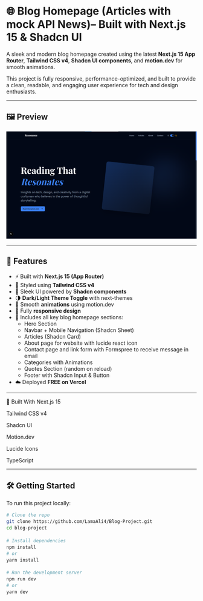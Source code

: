 # 🌐 Blog Homepage (Articles with mock API News)– Built with Next.js 15 & Shadcn UI

A sleek and modern blog homepage created using the latest **Next.js 15 App Router**, **Tailwind CSS v4**, **Shadcn UI components**, and **motion.dev** for smooth animations.

This project is fully responsive, performance-optimized, and built to provide a clean, readable, and engaging user experience for tech and design enthusiasts.

---

## 🖼️ Preview

![Blog Homepage Preview](./public/screenshot.png)

---

## 🚀 Features

- ⚡ Built with **Next.js 15 (App Router)**
- 🎨 Styled using **Tailwind CSS v4**
- 🧩 Sleek UI powered by **Shadcn components**
- 🌗 **Dark/Light Theme Toggle** with next-themes
- 🎥 Smooth **animations** using motion.dev
- 📱 Fully **responsive design**
- 📰 Includes all key blog homepage sections:
  - Hero Section
  - Navbar + Mobile Navigation (Shadcn Sheet)
  - Articles (Shadcn Card)
  - About page for website with lucide react icon
  - Contact page and link form with Formspree to receive message in email
  - Categories with Animations
  - Quotes Section (random on reload)
  - Footer with Shadcn Input & Button
- ☁️ Deployed **FREE on Vercel**

---

🧪 Built With
Next.js 15

Tailwind CSS v4

Shadcn UI

Motion.dev

Lucide Icons

TypeScript

---

## 🛠️ Getting Started

To run this project locally:

```bash
# Clone the repo
git clone https://github.com/LamaAli4/Blog-Project.git
cd blog-project

# Install dependencies
npm install
# or
yarn install

# Run the development server
npm run dev
# or
yarn dev





```
